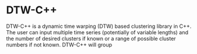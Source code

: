 # DTW-C++

DTW-C++ is a dynamic time warping (DTW) based clustering library in C++. The user can input multiple time series (potentially of variable lengths) and the number of desired clusters if known or a range of possible cluster numbers if not known. DTW-C++ will group 
